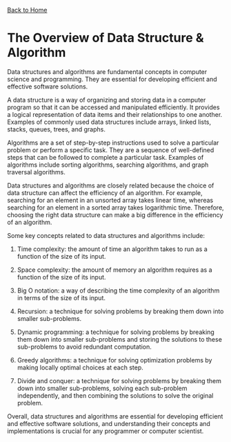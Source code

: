 [Back to Home](../README.md)
# The Overview of Data Structure & Algorithm
Data structures and algorithms are fundamental 
concepts in computer science and programming. 
They are essential for developing efficient 
and effective software solutions.

A data structure is a way of organizing and 
storing data in a computer program so that 
it can be accessed and manipulated efficiently.
It provides a logical representation of data 
items and their relationships to one another. 
Examples of commonly used data structures 
include arrays, linked lists, stacks, 
queues, trees, and graphs.

Algorithms are a set of step-by-step instructions 
used to solve a particular problem or perform 
a specific task. They are a sequence of well-defined 
steps that can be followed to complete a particular task. 
Examples of algorithms include sorting algorithms,
searching algorithms, and graph traversal algorithms.

Data structures and algorithms are closely related
because the choice of data structure can affect 
the efficiency of an algorithm. For example,
searching for an element in an unsorted array 
takes linear time, whereas searching for an element
in a sorted array takes logarithmic time. 
Therefore, choosing the right data structure can make 
a big difference in the efficiency of an algorithm.

Some key concepts related to data structures and algorithms include:

1. Time complexity: the amount of time an algorithm 
takes to run as a function of the size of its input.

2. Space complexity: the amount of memory an algorithm 
requires as a function of the size of its input.

3. Big O notation: a way of describing the time 
complexity of an algorithm in terms of the size of its input.

4. Recursion: a technique for solving problems by 
breaking them down into smaller sub-problems.

5. Dynamic programming: a technique for solving problems 
by breaking them down into smaller sub-problems and 
storing the solutions to these sub-problems to 
avoid redundant computation.

6. Greedy algorithms: a technique for solving optimization
problems by making locally optimal choices at each step.

7. Divide and conquer: a technique for solving problems
by breaking them down into smaller sub-problems, 
solving each sub-problem independently, and then 
combining the solutions to solve the original problem.

Overall, data structures and algorithms are essential
for developing efficient and effective software solutions, 
and understanding their concepts and implementations 
is crucial for any programmer or computer scientist.